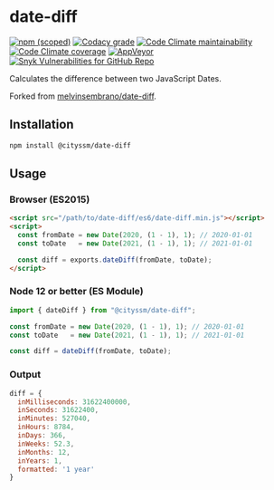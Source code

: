 # date-diff

[![npm (scoped)](https://img.shields.io/npm/v/@cityssm/date-diff)](https://www.npmjs.com/package/@cityssm/date-diff) [![Codacy grade](https://img.shields.io/codacy/grade/57708a0662df41a8b494dbc009e620b1)](https://app.codacy.com/gh/cityssm/date-diff/dashboard) [![Code Climate maintainability](https://img.shields.io/codeclimate/maintainability/cityssm/date-diff)](https://codeclimate.com/github/cityssm/date-diff) [![Code Climate coverage](https://img.shields.io/codeclimate/coverage/cityssm/date-diff)](https://codeclimate.com/github/cityssm/date-diff) [![AppVeyor](https://img.shields.io/appveyor/build/dangowans/date-diff)](https://ci.appveyor.com/project/dangowans/date-diff) [![Snyk Vulnerabilities for GitHub Repo](https://img.shields.io/snyk/vulnerabilities/github/cityssm/date-diff)](https://app.snyk.io/org/cityssm/project/512fb2a1-4f6c-4c03-a741-bb51e7e9603a)

Calculates the difference between two JavaScript Dates.

Forked from [melvinsembrano/date-diff](https://github.com/melvinsembrano/date-diff).

## Installation

```sh
npm install @cityssm/date-diff
```

## Usage

### Browser (ES2015)

```html
<script src="/path/to/date-diff/es6/date-diff.min.js"></script>
<script>
  const fromDate = new Date(2020, (1 - 1), 1); // 2020-01-01
  const toDate   = new Date(2021, (1 - 1), 1); // 2021-01-01

  const diff = exports.dateDiff(fromDate, toDate);
</script>
```

### Node 12 or better (ES Module)

```javascript
import { dateDiff } from "@cityssm/date-diff";

const fromDate = new Date(2020, (1 - 1), 1); // 2020-01-01
const toDate   = new Date(2021, (1 - 1), 1); // 2021-01-01

const diff = dateDiff(fromDate, toDate);
```

### Output

``` javascript
diff = {
  inMilliseconds: 31622400000,
  inSeconds: 31622400,
  inMinutes: 527040,
  inHours: 8784,
  inDays: 366,
  inWeeks: 52.3,
  inMonths: 12,
  inYears: 1,
  formatted: '1 year'
}
```
